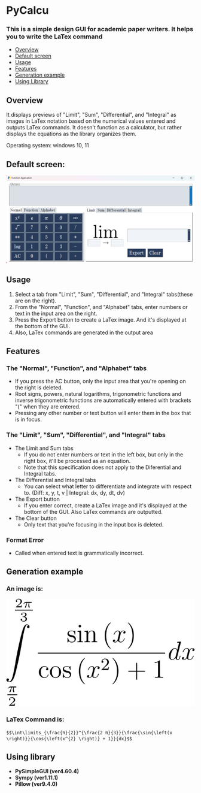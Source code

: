 # PyCalcu 
### This is a simple design GUI for academic paper writers. It helps you to write the LaTex command

+ [Overview](https://github.com/AreaEffectCloud/PyCalcu/edit/master/README.md#overview)
+ [Default screen](https://github.com/AreaEffectCloud/PyCalcu/edit/master/README.md#default-screen)
+ [Usage](https://github.com/AreaEffectCloud/PyCalcu/edit/master/README.md#how-to-use)
+ [Features](https://github.com/AreaEffectCloud/PyCalcu/edit/master/README.md#features)
+ [Generation example](https://github.com/AreaEffectCloud/PyCalcu/edit/master/README.md#generation-example)
+ [Using Library](https://github.com/AreaEffectCloud/PyCalcu/edit/master/README.md#using-library)

## Overview
It displays previews of "Limit", "Sum", "Differential", and "Integral" as images in LaTex notation based on the numerical values entered and outputs LaTex commands. It doesn't function as a calculator, but rather displays the equations as the library organizes them.

Operating system: windows 10, 11
## Default screen:
![gui screen](https://github.com/AreaEffectCloud/PyCalcu/blob/master/images/gui.png) 

## Usage
1. Select a tab from "Limit", "Sum", "Differential", and "Integral" tabs(these are on the right).
2. From the "Normal", "Function", and "Alphabet" tabs, enter numbers or text in the input area on the right.
3. Press the Export button to create a LaTex image. And it's displayed at the bottom of the GUI.
4. Also, LaTex commands are generated in the output area

## Features
### The "Normal", "Function", and "Alphabet" tabs
- If you press the AC button, only the input area that you're opening on the right is deleted.
- Root signs, powers, natural logarithms, trigonometric functions and inverse trigonometric functions are automatically entered with brackets "(" when they are entered.
- Pressing any other number or text button will enter them in the box that is in focus.

### The "Limit", "Sum", "Differential", and "Integral" tabs
- The Limit and Sum tabs
   - If you do not enter numbers or text in the left box, but only in the right box, it'll be processed as an equation.
   - Note that this specification does not apply to the Diferential and Integral tabs.
- The Differential and Integral tabs
   - You can select what letter to differentiate and integrate with respect to. (Diff: x, y, t, v | Integral: dx, dy, dt, dv)
- The Export button
   - If you enter correct, create a LaTex image and it's displayed at the bottom of the GUI. Also LaTex commands are outputted.
- The Clear button
   - Only text that you're focusing in the input box is deleted.

### Format Error
- Called when entered text is grammatically incorrect.

## Generation example
### An image is: 
![LaTex-image](https://github.com/AreaEffectCloud/PyCalcu/blob/master/output_images/formula.png)
### LaTex Command is: 
```
$$\int\limits_{\frac{π}{2}}^{\frac{2 π}{3}}{\frac{\sin{\left(x \right)}}{\cos{\left(x^{2} \right)} + 1}}{dx}$$
```

## Using library
+ **PySimpleGUI (ver4.60.4)**
+ **Sympy (ver1.11.1)**
+ **Pillow (ver9.4.0)**
